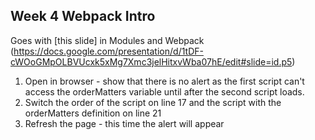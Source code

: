 ## Week 4 Webpack Intro

Goes with [this slide] in Modules and Webpack (https://docs.google.com/presentation/d/1tDF-cWOoGMpOLBVUcxk5xMg7Xmc3jelHitxvWba07hE/edit#slide=id.p5)

1. Open in browser - show that there is no alert as the first script can't access the orderMatters variable until after the second script loads.
2. Switch the order of the script on line 17 and the script with the orderMatters definition on line 21
3. Refresh the page - this time the alert will appear
